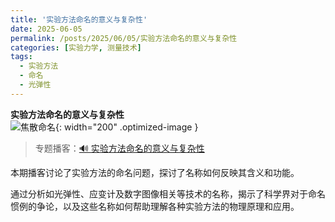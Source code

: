 ```yaml
---
title: '实验方法命名的意义与复杂性'
date: 2025-06-05
permalink: /posts/2025/06/05/实验方法命名的意义与复杂性
categories: [实验力学, 测量技术]
tags:
  - 实验方法
  - 命名
  - 光弹性 
---
```


**实验方法命名的意义与复杂性**  
![焦散命名](/images/posts/焦散.gif){: width="200" .optimized-image }


> 专题播客：[🔊 实验方法命名的意义与复杂性](https://monica.im/ai-podcast/share?id=cae90660-c9db-452a-b758-e86e156c2ef7)

本期播客讨论了实验方法的命名问题，探讨了名称如何反映其含义和功能。

通过分析如光弹性、应变计及数字图像相关等技术的名称，揭示了科学界对于命名惯例的争论，以及这些名称如何帮助理解各种实验方法的物理原理和应用。